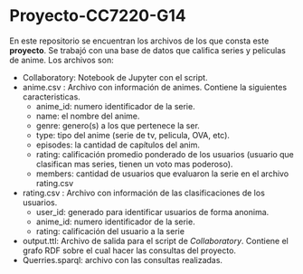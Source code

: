 # Proyecto-CC7220-G14

En este repositorio se encuentran los archivos de los que consta este __proyecto__.
Se trabajó con una base de datos que califica series y peliculas de anime.
Los archivos son: 
- Collaboratory: Notebook de Jupyter con el script.
- anime.csv : Archivo con información de animes. Contiene la siguientes caracteristicas.  
  - anime_id: numero identificador de la serie.
  - name: el nombre del anime.
  - genre: genero(s) a los que pertenece la ser.
  - type: tipo del anime (serie de tv, pelicula, OVA, etc).
  - episodes: la cantidad de capítulos del anim.
  - rating: calificación promedio ponderado de los usuarios (usuario que clasifican mas series, tienen un voto mas poderoso).
  - members: cantidad de usuarios que evaluaron la serie en el archivo rating.csv
- rating.csv : Archivo con información de las clasificaciones de los usuarios.
  - user_id: generado para identificar usuarios de forma anonima.
  - anime_id: numero identificador de la serie. 
  - rating: calificación del usuario a la serie
- output.ttl: Archivo de salida para el script de _Collaboratory_. Contiene el grafo RDF sobre el cual hacer las consultas del proyecto.
- Querries.sparql: archivo con las consultas realizadas. 
